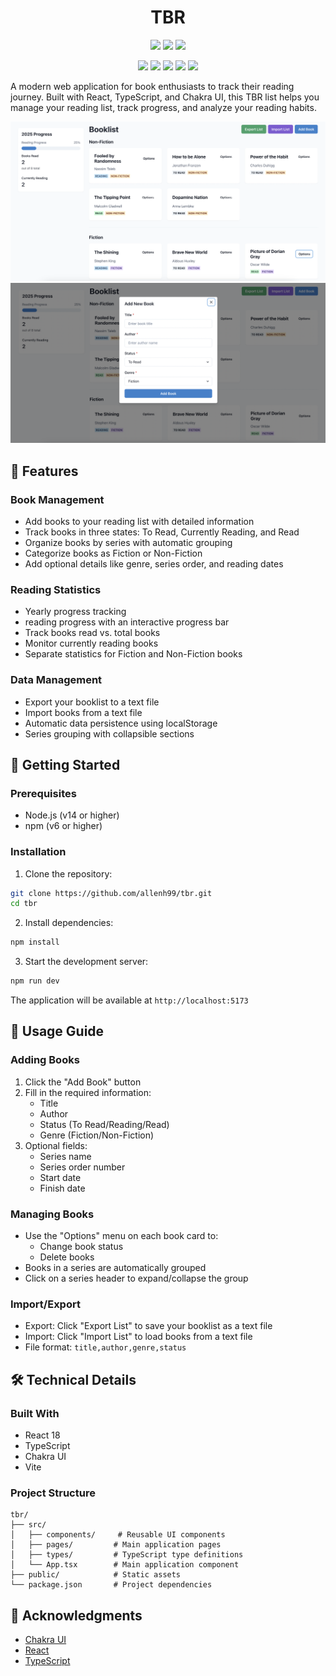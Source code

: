 <h1 align="center">TBR</h1>

<p align="center">
<img src="https://img.shields.io/github/last-commit/allenh99/tbr?style=flat-square" />
<img src="https://img.shields.io/github/languages/top/allenh99/tbr?style=flat-square" />
<img src="https://img.shields.io/github/languages/count/allenh99/tbr?style=flat-square" />
</p>

<p align="center">
<img src="https://img.shields.io/badge/React-20232A?style=for-the-badge&logo=react&logoColor=61DAFB"/>
<img src="https://img.shields.io/badge/TypeScript-007ACC?style=for-the-badge&logo=typescript&logoColor=white"/>
<img src="https://img.shields.io/badge/Chakra%20UI-319795?style=for-the-badge&logo=chakra-ui&logoColor=white"/>
<img src="https://img.shields.io/badge/Vite-646CFF?style=for-the-badge&logo=vite&logoColor=white"/>
<img src="https://img.shields.io/badge/CSS3-1572B6?style=for-the-badge&logo=css3&logoColor=white"/>
</p>




A modern web application for book enthusiasts to track their reading journey. Built with React, TypeScript, and Chakra UI, this TBR list helps you manage your reading list, track progress, and analyze your reading habits.

<p align="center">
<img src="public/screenshots/tbr1.png"/>
<img src="public/screenshots/tbr2.png"/>
</p>

## 🌟 Features

### Book Management
- Add books to your reading list with detailed information
- Track books in three states: To Read, Currently Reading, and Read
- Organize books by series with automatic grouping
- Categorize books as Fiction or Non-Fiction
- Add optional details like genre, series order, and reading dates

### Reading Statistics
- Yearly progress tracking
- reading progress with an interactive progress bar
- Track books read vs. total books
- Monitor currently reading books
- Separate statistics for Fiction and Non-Fiction books

### Data Management
- Export your booklist to a text file
- Import books from a text file
- Automatic data persistence using localStorage
- Series grouping with collapsible sections

## 🚀 Getting Started

### Prerequisites

- Node.js (v14 or higher)
- npm (v6 or higher)

### Installation

1. Clone the repository:
```bash
git clone https://github.com/allenh99/tbr.git
cd tbr
```

2. Install dependencies:
```bash
npm install
```

3. Start the development server:
```bash
npm run dev
```

The application will be available at `http://localhost:5173`

## 📖 Usage Guide

### Adding Books
1. Click the "Add Book" button
2. Fill in the required information:
   - Title
   - Author
   - Status (To Read/Reading/Read)
   - Genre (Fiction/Non-Fiction)
3. Optional fields:
   - Series name
   - Series order number
   - Start date
   - Finish date

### Managing Books
- Use the "Options" menu on each book card to:
  - Change book status
  - Delete books
- Books in a series are automatically grouped
- Click on a series header to expand/collapse the group

### Import/Export
- Export: Click "Export List" to save your booklist as a text file
- Import: Click "Import List" to load books from a text file
- File format: `title,author,genre,status`

## 🛠️ Technical Details

### Built With
- React 18
- TypeScript
- Chakra UI
- Vite

### Project Structure
```
tbr/
├── src/
│   ├── components/     # Reusable UI components
│   ├── pages/         # Main application pages
│   ├── types/         # TypeScript type definitions
│   └── App.tsx        # Main application component
├── public/            # Static assets
└── package.json       # Project dependencies
```

## 🙏 Acknowledgments

- [Chakra UI](https://chakra-ui.com/)
- [React](https://reactjs.org/)
- [TypeScript](https://www.typescriptlang.org/)